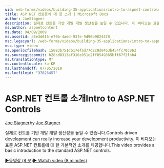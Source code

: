 ```yaml
---
uid: web-forms/videos/building-35-applications/intro-to-aspnet-controls
title: ASP.NET 컨트롤에 대 한 소개 | Microsoft Docs
author: JoeStagner
description: 실제로 컨트롤 기반 개발 개발 생산성을 높일 수 있습니다. 이 비디오는 표준 ASP.NET 컨트롤에 대 한 기본적인 소개를 제공합니다.
ms.author: aspnetcontent
ms.date: 04/09/2009
ms.assetid: a5e3d616-e79b-4aed-93fe-9d96b9024478
msc.legacyurl: /web-forms/videos/building-35-applications/intro-to-aspnet-controls
msc.type: video
ms.openlocfilehash: 15083b751db17efad77d2c9d0463b454fc70c063
ms.sourcegitcommit: b28cd0313af316c051c2ff8549865bff67f2fbb4
ms.translationtype: MT
ms.contentlocale: ko-KR
ms.lasthandoff: 07/05/2018
ms.locfileid: "37826457"
---
```

<a name="intro-to-aspnet-controls"></a><span data-ttu-id="62bac-104">ASP.NET 컨트롤 소개</span><span class="sxs-lookup"><span data-stu-id="62bac-104">Intro to ASP.NET Controls</span></span>
====================
<span data-ttu-id="62bac-105">[Joe Stagner](https://github.com/JoeStagner)</span><span class="sxs-lookup"><span data-stu-id="62bac-105">by [Joe Stagner](https://github.com/JoeStagner)</span></span>

<span data-ttu-id="62bac-106">실제로 컨트롤 기반 개발 개발 생산성을 높일 수 있습니다.</span><span class="sxs-lookup"><span data-stu-id="62bac-106">Controls driven development can really increase your development productivity.</span></span> <span data-ttu-id="62bac-107">이 비디오는 표준 ASP.NET 컨트롤에 대 한 기본적인 소개를 제공합니다.</span><span class="sxs-lookup"><span data-stu-id="62bac-107">This video provides a basic introduction to the standard ASP.NET controls.</span></span>

[<span data-ttu-id="62bac-108">&#9654;동영상 (8 분)</span><span class="sxs-lookup"><span data-stu-id="62bac-108">&#9654; Watch video (8 minutes)</span></span>](https://channel9.msdn.com/Blogs/ASP-NET-Site-Videos/intro-to-aspnet-controls)
